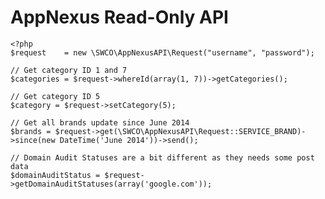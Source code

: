 AppNexus Read-Only API
======================

    <?php
    $request    = new \SWCO\AppNexusAPI\Request("username", "password");

    // Get category ID 1 and 7
    $categories = $request->whereId(array(1, 7))->getCategories();

    // Get category ID 5
    $category = $request->setCategory(5);

    // Get all brands update since June 2014
    $brands = $request->get(\SWCO\AppNexusAPI\Request::SERVICE_BRAND)->since(new DateTime('June 2014'))->send();

    // Domain Audit Statuses are a bit different as they needs some post data
    $domainAuditStatus = $request->getDomainAuditStatuses(array('google.com'));
